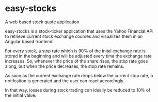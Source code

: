 # easy-stocks
A web based stock quote application

easy-stocks is a stock-ticker application that uses the Yahoo Financial API to retrieve current stock exchange courses and visualizes them in an Angular based frontend.

For every stock, a stop rate which is 90% of the inital exchange rate is stored in the beginning and will be adjusted every time the exchange rate increases.
So, whenever the price of the share rises, the stop rate goes along, but when the price decreases, the stop rate remains.

As soon as the current exchange rate drops below the current stop rate, a notifcation is generated and the user can react accordingly.

In that way, losses during stock trading can ideally be reduced to 10% of the initial value.


